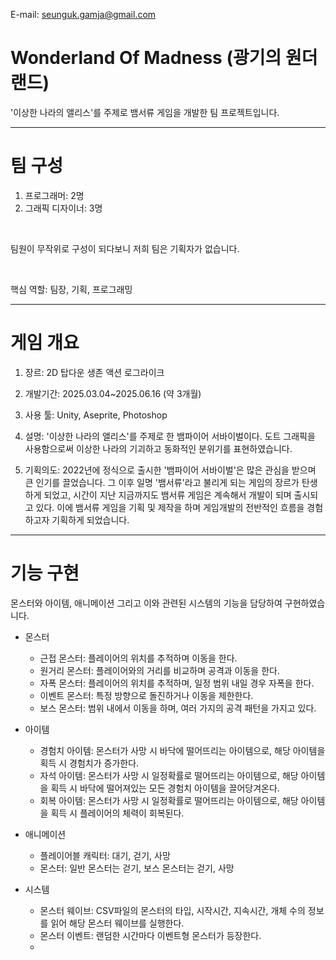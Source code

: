 E-mail: seunguk.gamja@gmail.com

# Wonderland Of Madness (광기의 원더랜드)
'이상한 나라의 앨리스'를 주제로 뱀서류 게임을 개발한 팀 프로젝트입니다.

---
# 팀 구성
1. 프로그래머: 2명
2. 그래픽 디자이너: 3명

<br>

팀원이 무작위로 구성이 되다보니 저희 팀은 기획자가 없습니다.

<br>

핵심 역할: 팀장, 기획, 프로그래밍

---
# 게임 개요
1. 장르: 2D 탑다운 생존 액션 로그라이크
   
2. 개발기간: 2025.03.04~2025.06.16 (약 3개월)
   
3. 사용 툴: Unity, Aseprite, Photoshop
   
4. 설명: '이상한 나라의 앨리스'를 주제로 한 뱀파이어 서바이벌이다. 도트 그래픽을 사용함으로써 이상한 나라의 기괴하고 동화적인 분위기를 표현하였습니다.
   
5. 기획의도: 2022년에 정식으로 출시한 '뱀파이어 서바이벌'은 많은 관심을 받으며 큰 인기를 끌었습니다. 그 이후 일명 '뱀서류'라고 불리게 되는 게임의 장르가 탄생하게 되었고, 시간이 지난 지금까지도 뱀서류 게임은 계속해서 개발이 되며 출시되고 있다. 이에 뱀서류 게임을 기획 및 제작을 하며 게임개발의 전반적인 흐름을 경험하고자 기획하게 되었습니다.
   
---
# 기능 구현
몬스터와 아이템, 애니메이션 그리고 이와 관련된 시스템의 기능을 담당하여 구현하였습니다.

+ 몬스터
   - 근접 몬스터: 플레이어의 위치를 추적하며 이동을 한다.
   - 원거리 몬스터: 플레이어와의 거리를 비교하며 공격과 이동을 한다.
   - 자폭 몬스터: 플레이어의 위치를 추적하며, 일정 범위 내일 경우 자폭을 한다.
   - 이벤트 몬스터: 특정 방향으로 돌진하거나 이동을 제한한다.
   - 보스 몬스터: 범위 내에서 이동을 하며, 여러 가지의 공격 패턴을 가지고 있다.

+ 아이템
   - 경험치 아이템: 몬스터가 사망 시 바닥에 떨어뜨리는 아이템으로, 해당 아이템을 획득 시 경험치가 증가한다.
   - 자석 아이템: 몬스터가 사망 시 일정확률로 떨어뜨리는 아이템으로, 해당 아이템을 획득 시 바닥에 떨어져있는 모든 경험치 아이템을 끌어당겨온다.
   - 회복 아이템: 몬스터가 사망 시 일정확률로 떨어뜨리는 아이템으로, 해당 아이템을 획득 시 플레이어의 체력이 회복된다.

+ 애니메이션
   - 플레이어블 캐릭터: 대기, 걷기, 사망
   - 몬스터: 일반 몬스터는 걷기, 보스 몬스터는 걷기, 사망

+ 시스템
   - 몬스터 웨이브: CSV파일의 몬스터의 타입, 시작시간, 지속시간, 개체 수의 정보를 읽어 해당 몬스터 웨이브를 실행한다.
   - 몬스터 이벤트: 랜덤한 시간마다 이벤트형 몬스터가 등장한다.
   - 
